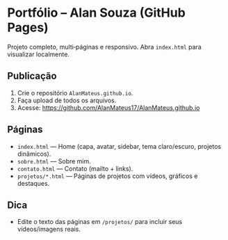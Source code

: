 # Portfólio – Alan Souza (GitHub Pages)
Projeto completo, multi‑páginas e responsivo. Abra `index.html` para visualizar localmente.

## Publicação
1. Crie o repositório `AlanMateus.github.io`.
2. Faça upload de todos os arquivos.
3. Acesse: https://github.com/AlanMateus17/AlanMateus.github.io

## Páginas
- `index.html` — Home (capa, avatar, sidebar, tema claro/escuro, projetos dinâmicos).
- `sobre.html` — Sobre mim.
- `contato.html` — Contato (mailto + links).
- `projetos/*.html` — Páginas de projetos com vídeos, gráficos e destaques.

## Dica
- Edite o texto das páginas em `/projetos/` para incluir seus vídeos/imagens reais.
